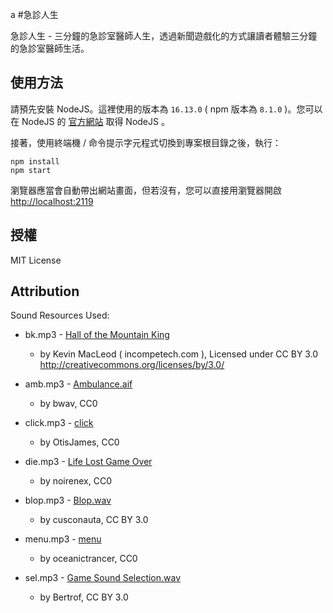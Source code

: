 a #急診人生

急診人生 - 三分鐘的急診室醫師人生，透過新聞遊戲化的方式讓讀者體驗三分鐘的急診室醫師生活。


## 使用方法

請預先安裝 NodeJS。這裡使用的版本為 `16.13.0` ( npm 版本為 `8.1.0` )。您可以在 NodeJS 的 [官方網站](https://nodejs.org/en/) 取得 NodeJS 。

接著，使用終端機 / 命令提示字元程式切換到專案根目錄之後，執行：

    npm install
    npm start

瀏覽器應當會自動帶出網站畫面，但若沒有，您可以直接用瀏覽器開啟 [http://localhost:2119](http://localhost:2119)


## 授權

MIT License


## Attribution

Sound Resources Used: 
 * bk.mp3 - [Hall of the Mountain King](http://incompetech.com/music/royalty-free/index.html?isrc=USUAN1200072)
   - by Kevin MacLeod ( incompetech.com ), Licensed under CC BY 3.0 http://creativecommons.org/licenses/by/3.0/
  
 * amb.mp3 - [Ambulance.aif](https://freesound.org/people/bwav/sounds/203720/)
   - by bwav, CC0

 * click.mp3 - [click](https://freesound.org/people/OtisJames/sounds/215772/)
   - by OtisJames, CC0

 * die.mp3 - [Life Lost Game Over](https://freesound.org/people/noirenex/sounds/159408/)
   - by noirenex, CC0
 
 * blop.mp3 - [Blop.wav](https://freesound.org/people/cusconauta/sounds/219012/)
   - by cusconauta, CC BY 3.0

 * menu.mp3 - [menu](https://freesound.org/people/oceanictrancer/sounds/246420/)
   - by oceanictrancer, CC0

 * sel.mp3 - [Game Sound Selection.wav](https://freesound.org/people/Bertrof/sounds/131658/)
   - by Bertrof, CC BY 3.0
